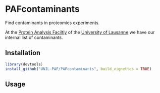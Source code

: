 # PAFcontaminants
Find contaminants in proteomics experiments. 

At the [Protein Analysis Faciltiy](https://www.unil.ch/paf/en/home.html) of the [University of Lausanne](http://www.unil.ch/index.html) we have our internal list of contaminants.

## Installation

```R
library(devtools)
install_github("UNIL-PAF/PAFcontaminants", build_vignettes = TRUE)
```

## Usage
